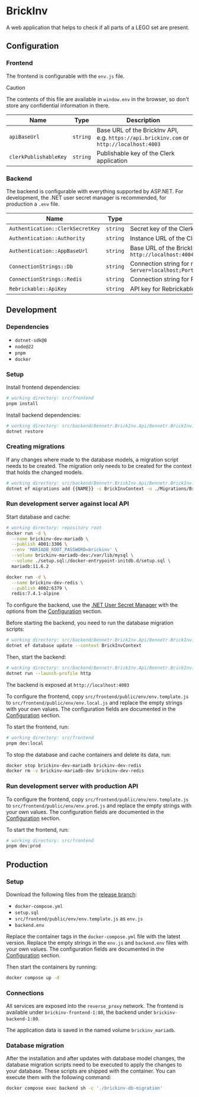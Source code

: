 # BrickInv

A web application that helps to check if all parts of a LEGO set are present.

## Configuration

### Frontend

The frontend is configurable with the `env.js` file.

> [!CAUTION]
> The contents of this file are available in `window.env` in the browser,
> so don't store any confidential information in there.

| Name                  | Type     | Description                                                                              |
|-----------------------|----------|------------------------------------------------------------------------------------------|
| `apiBaseUrl`          | `string` | Base URL of the BrickInv API, e.g. `https://api.brickinv.com` or `http://localhost:4003` |
| `clerkPublishableKey` | `string` | Publishable key of the Clerk application                                                 |

### Backend

The backend is configurable with everything supported by ASP.NET.
For development, the .NET user secret manager is recommended, for production a `.env` file.

| Name                             | Type     | Description                                                                                                          |
|----------------------------------|----------|----------------------------------------------------------------------------------------------------------------------|
| `Authentication::ClerkSecretKey` | `string` | Secret key of the Clerk application                                                                                  |
| `Authentication::Authority`      | `string` | Instance URL of the Clerk application                                                                                |
| `Authentication::AppBaseUrl`     | `string` | Base URL of the BrickInv App, e.g. `https://brickinv.com` or `http://localhost:4004`                                 |
| `ConnectionStrings::Db`          | `string` | Connection string for main database, e.g. `Server=localhost;Port=4001;User=root;Password=brickinv;Database=brickinv` |
| `ConnectionStrings::Redis`       | `string` | Connection string for Redis cache, e.g. `localhost:4002`                                                             |
| `Rebrickable::ApiKey`            | `string` | API key for Rebrickable, used for retrieving information about Lego sets                                             |

## Development

### Dependencies

- `dotnet-sdk@8`
- `node@22`
- `pnpm`
- `docker`

### Setup

Install frontend dependencies:

```bash
# working directory: src/frontend
pnpm install
```

Install backend dependencies:

```bash
# working directory: src/backend/Bennetr.BrickInv.Api/Bennetr.BrickInv.Api
dotnet restore
```

### Creating migrations

If any changes where made to the database models, a migration script needs to be created.
The migration only needs to be created for the context that holds the changed models.

```bash
# working directory: src/backend/Bennetr.BrickInv.Api/Bennetr.BrickInv.Api
dotnet ef migrations add {{NAME}} -c BrickInvContext -o ./Migrations/BrickInv
```

### Run development server against local API

Start database and cache:

```bash
# working directory: repository root
docker run -d \
  --name brickinv-dev-mariadb \
  --publish 4001:3306 \
  --env 'MARIADB_ROOT_PASSWORD=brickinv' \
  --volume brickinv-mariadb-dev:/var/lib/mysql \
  --volume ./setup.sql:/docker-entrypoint-initdb.d/setup.sql \
  mariadb:11.6.2

docker run -d \
  --name brickinv-dev-redis \
  --publish 4002:6379 \
  redis:7.4.1-alpine
```

To configure the backend, use
the [.NET User Secret Manager](https://learn.microsoft.com/en-us/aspnet/core/security/app-secrets?view=aspnetcore-8.0&tabs=windows#secret-manager)
with the options from the [Configuration](#backend) section.

Before starting the backend, you need to run the database migration scripts:

```bash
# working directory: src/backend/Bennetr.BrickInv.Api/Bennetr.BrickInv.Api
dotnet ef database update --context BrickInvContext
```

Then, start the backend:

```bash
# working directory: src/backend/Bennetr.BrickInv.Api/Bennetr.BrickInv.Api
dotnet run --launch-profile http
```

The backend is exposed at `http://localhost:4003`

To configure the frontend, copy `src/frontend/public/env/env.template.js` to `src/frontend/public/env/env.local.js` and
replace the empty strings with your own values.
The configuration fields are documented in the [Configuration](#frontend) section.

To start the frontend, run:

```bash
# working directory: src/frontend
pnpm dev:local
```

To stop the database and cache containers and delete its data, run:

```bash
docker stop brickinv-dev-mariadb brickinv-dev-redis
docker rm -v brickinv-mariadb-dev brickinv-dev-redis
```

### Run development server with production API

To configure the frontend, copy `src/frontend/public/env/env.template.js` to `src/frontend/public/env/env.prod.js` and
replace the empty strings with your own values.
The configuration fields are documented in the [Configuration](#frontend) section.

To start the frontend, run:

```bash
# working directory: src/frontend
pnpm dev:prod
```

## Production

### Setup

Download the following files from the [release branch](https://github.com/bennetrr/brickinv/tree/release):

- `docker-compose.yml`
- `setup.sql`
- `src/frontend/public/env/env.template.js` as `env.js`
- `backend.env`

Replace the container tags in the `docker-compose.yml` file with the latest version.
Replace the empty strings in the `env.js` and `backend.env` files with your own values.
The configuration fields are documented in the [Configuration](#configuration) section.

Then start the containers by running:

```bash
docker compose up -d
```

### Connections

All services are exposed into the `reverse_proxy` network.
The frontend is available under `brickinv-frontend-1:80`, the backend under `brickinv-backend-1:80`.

The application data is saved in the named volume `brickinv_mariadb`.

### Database migration

After the installation and after updates with database model changes,
the database migration scripts need to be executed to apply the changes to your database.
These scripts are shipped with the container. You can execute them with the following command:

```bash
docker compose exec backend sh -c './brickinv-db-migration'
```
